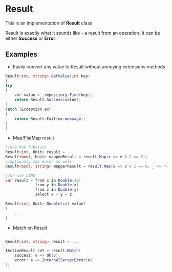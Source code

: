 # Result

This is an implementation of **Result** class

Result is exactly what it sounds like - a result from an operation. It can be either **Success** or **Error**.

## Examples

* Easily convert any value to Result without annoying extensions methods

```csharp
Result<int, string> GetValue(int key)
{
try
{
    var value = _repository.Find(key);
    return Result.Success(value);
}
catch (Exception ex)
{
    return Result.Fail(ex.message);
}
}
```

* Map/FlatMap result

```csharp
//use Map function
Result<int, Unit> result = ...
Result<bool, Unit> mappedResult = result.Map(v => v % 2 == 0);
//optionaly map error as well
Result<bool, string> mapperResult = result.Map(v => v % 2 == 0, _ => "error");

//or use LINQ
var result = from x in Double(10)
             from y in Double(x)
             from z in Double(y)
             select x + y + z;

Result<int, Unit> Double(int value)
{
    ...
}

```

* Match on Result

```csharp

Result<int, string> result = ...

IActionResult ret = result.Match(
    success: v => Ok(v),
    error: e => InternalServerError(e)
);
```
